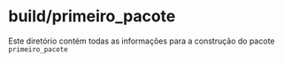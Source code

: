 # build/primeiro_pacote

Este diretório contém todas as informações para a construção do pacote `primeiro_pacote` 

